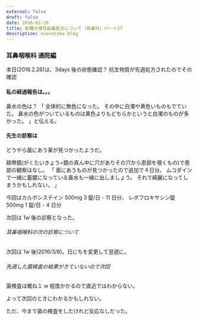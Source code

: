 ```yaml
---
external: false
draft: false
date: 2016-02-26
title: 新種の慢性副鼻腔炎について（耳鼻科）パート27
description: nuovotaka blog
---
```


### 耳鼻咽喉科 通院編

本日(2016.2.26)は、3days 後の状態確認？
抗生物質が先週処方されたのでその確認

#### 私の経過報告は。。。

鼻水の色は？
「
全体的に無色になった。
その中に白濁や黄色いものもでていた。
鼻水の色がついているものは黄色よりもどちらかというと白濁のものが多かった。
」と伝える。

#### 先生の診察は

どうやら菌にあう薬が見つかったようだ。

額帯鏡(がくたいきょう=鏡の真ん中に穴がありその穴から患部を覗くもの)で患部の観察はなし。
「
菌にあうものが見つかったので追加で４日分。
ムコダインで一緒に蓄膿になっている鼻水も一緒に出しましょう。
それで綺麗になってしまうかもしれない。
」

今回はカルボシステイン 500mg 3 錠/日 - 11 日分、
レボフロキサシン錠 500mg 1 錠/日 - 4 日分

次回は 1w 後の診察となった。

###### 耳鼻咽喉科の次の診察について

次回は 1w 後(2016/3/8)。日にちを変更して翌週に。

###### 先週した菌検査の結果がきていないので次回

菌検査は概ね１ w 程度かかるので直近ではわからない。

よって次回のときにわかるかもしれない。

ただ、今まで菌の検査をしたけれど反応なしだった。
